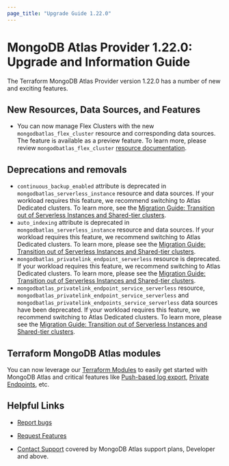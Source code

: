 ```yaml
---
page_title: "Upgrade Guide 1.22.0"
---
```


# MongoDB Atlas Provider 1.22.0: Upgrade and Information Guide

The Terraform MongoDB Atlas Provider version 1.22.0 has a number of new and exciting features.

## New Resources, Data Sources, and Features

- You can now manage Flex Clusters with the new `mongodbatlas_flex_cluster` resource and corresponding data sources. The feature is available as a preview feature. To learn more, please review `mongodbatlas_flex_cluster` [resource documentation](https://registry.terraform.io/providers/mongodb/mongodbatlas/latest/docs/resources/flex_cluster).

## Deprecations and removals

- `continuous_backup_enabled` attribute is deprecated in `mongodbatlas_serverless_instance` resource and data sources. If your workload requires this feature, we recommend switching to Atlas Dedicated clusters. To learn more, see the [Migration Guide: Transition out of Serverless Instances and Shared-tier clusters](https://registry.terraform.io/providers/mongodb/mongodbatlas/latest/docs/guides/serverless-shared-migration-guide).
- `auto_indexing` attribute is deprecated in `mongodbatlas_serverless_instance` resource and data sources. If your workload requires this feature, we recommend switching to Atlas Dedicated clusters. To learn more, please see the [Migration Guide: Transition out of Serverless Instances and Shared-tier clusters](https://registry.terraform.io/providers/mongodb/mongodbatlas/latest/docs/guides/serverless-shared-migration-guide).
- `mongodbatlas_privatelink_endpoint_serverless` resource is deprecated. If your workload requires this feature, we recommend switching to Atlas Dedicated clusters. To learn more, please see the [Migration Guide: Transition out of Serverless Instances and Shared-tier clusters](https://registry.terraform.io/providers/mongodb/mongodbatlas/latest/docs/guides/serverless-shared-migration-guide).
- `mongodbatlas_privatelink_endpoint_service_serverless` resource, `mongodbatlas_privatelink_endpoint_service_serverless` and `mongodbatlas_privatelink_endpoints_service_serverless` data sources have been deprecated. If your workload requires this feature, we recommend switching to Atlas Dedicated clusters. To learn more, please see the [Migration Guide: Transition out of Serverless Instances and Shared-tier clusters](https://registry.terraform.io/providers/mongodb/mongodbatlas/latest/docs/guides/serverless-shared-migration-guide).

## Terraform MongoDB Atlas modules

You can now leverage our [Terraform Modules](https://registry.terraform.io/namespaces/terraform-mongodbatlas-modules) to easily get started with MongoDB Atlas and critical features like [Push-based log export](https://registry.terraform.io/modules/terraform-mongodbatlas-modules/push-based-log-export/mongodbatlas/latest), [Private Endpoints](https://registry.terraform.io/modules/terraform-mongodbatlas-modules/private-endpoint/mongodbatlas/latest), etc.

## Helpful Links

* [Report bugs](https://github.com/mongodb/terraform-provider-mongodbatlas/issues)

* [Request Features](https://feedback.mongodb.com/forums/924145-atlas?category_id=370723)

* [Contact Support](https://docs.atlas.mongodb.com/support/) covered by MongoDB Atlas support plans, Developer and above.
